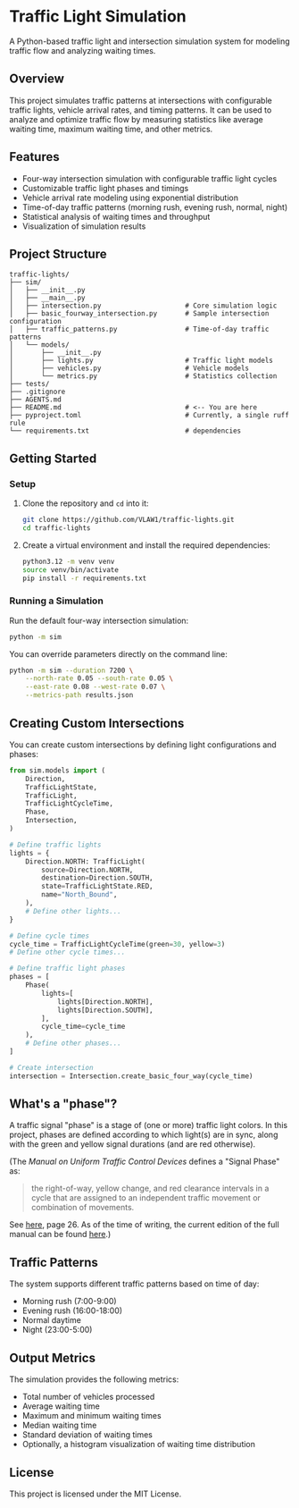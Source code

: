 # Traffic Light Simulation

A Python-based traffic light and intersection simulation system for modeling traffic flow and analyzing waiting times.

## Overview

This project simulates traffic patterns at intersections with configurable traffic lights, vehicle arrival rates, and timing patterns. It can be used to analyze and optimize traffic flow by measuring statistics like average waiting time, maximum waiting time, and other metrics.

## Features

- Four-way intersection simulation with configurable traffic light cycles
- Customizable traffic light phases and timings
- Vehicle arrival rate modeling using exponential distribution
- Time-of-day traffic patterns (morning rush, evening rush, normal, night)
- Statistical analysis of waiting times and throughput
- Visualization of simulation results

## Project Structure

```
traffic-lights/
├── sim/
│   ├── __init__.py
│   ├── __main__.py
│   ├── intersection.py                     # Core simulation logic
│   ├── basic_fourway_intersection.py       # Sample intersection configuration
│   ├── traffic_patterns.py                 # Time-of-day traffic patterns
│   └── models/
│       ├── __init__.py
│       ├── lights.py                       # Traffic light models
│       ├── vehicles.py                     # Vehicle models
│       └── metrics.py                      # Statistics collection
├── tests/
├── .gitignore
├── AGENTS.md
├── README.md                               # <-- You are here
├── pyproject.toml                          # Currently, a single ruff rule
└── requirements.txt                        # dependencies
```

## Getting Started

### Setup


1. Clone the repository and `cd` into it:
   ``` bash
   git clone https://github.com/VLAW1/traffic-lights.git
   cd traffic-lights
   ```

2. Create a virtual environment and install the required dependencies:
   ``` bash
   python3.12 -m venv venv
   source venv/bin/activate
   pip install -r requirements.txt
   ```

### Running a Simulation

Run the default four-way intersection simulation:

``` bash
python -m sim
```

You can override parameters directly on the command line:

``` bash
python -m sim --duration 7200 \
    --north-rate 0.05 --south-rate 0.05 \
    --east-rate 0.08 --west-rate 0.07 \
    --metrics-path results.json
```

## Creating Custom Intersections

You can create custom intersections by defining light configurations and phases:

``` python
from sim.models import (
    Direction,
    TrafficLightState,
    TrafficLight,
    TrafficLightCycleTime,
    Phase,
    Intersection,
)

# Define traffic lights
lights = {
    Direction.NORTH: TrafficLight(
        source=Direction.NORTH,
        destination=Direction.SOUTH,
        state=TrafficLightState.RED,
        name="North_Bound",
    ),
    # Define other lights...
}

# Define cycle times
cycle_time = TrafficLightCycleTime(green=30, yellow=3)
# Define other cycle times...

# Define traffic light phases
phases = [
    Phase(
        lights=[
            lights[Direction.NORTH],
            lights[Direction.SOUTH],
        ],
        cycle_time=cycle_time
    ),
    # Define other phases...
]

# Create intersection
intersection = Intersection.create_basic_four_way(cycle_time)
```

## What's a "phase"?

A traffic signal "phase" is a stage of (one or more) traffic light colors. In this project, phases are defined according to which light(s) are in sync, along with the green and yellow signal durations (and are red otherwise).

(The _Manual on Uniform Traffic Control Devices_ defines a "Signal Phase" as:

> the right-of-way, yellow change, and red clearance intervals in a cycle that are assigned to an independent traffic movement or combination of movements.

See [here](https://mutcd.fhwa.dot.gov/pdfs/11th_Edition/part1.pdf), page 26. As of the time of writing, the current edition of the full manual can be found [here](https://mutcd.fhwa.dot.gov/kno_11th_Edition.htm).)

## Traffic Patterns

The system supports different traffic patterns based on time of day:

- Morning rush (7:00-9:00)
- Evening rush (16:00-18:00)
- Normal daytime
- Night (23:00-5:00)

## Output Metrics

The simulation provides the following metrics:

- Total number of vehicles processed
- Average waiting time
- Maximum and minimum waiting times
- Median waiting time
- Standard deviation of waiting times
- Optionally, a histogram visualization of waiting time distribution

## License

This project is licensed under the MIT License.